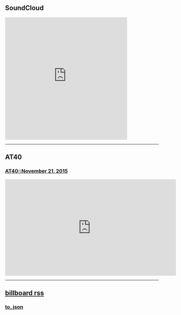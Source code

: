 ## SoundCloud
<iframe width="400" height="400" scrolling="no" frameborder="no" src="https://w.soundcloud.com/player/?url=https%3A//api.soundcloud.com/playlists/160649074&amp;auto_play=false&amp;hide_related=false&amp;show_comments=true&amp;show_user=true&amp;show_reposts=false&amp;visual=true"></iframe>

---

## AT40

### [AT40::November 21, 2015][20151121]
<iframe width="560" height="315" src="https://www.youtube.com/embed/videoseries?list=PLSRbdL3cNYaVIlndoyoceYWWfFrnr7ye4" frameborder="0" allowfullscreen></iframe>

---
## [billboard rss][billboard]
### [to_json](/billboard_rss_to_json)


[20151121]: http://www.at40.com/top-40/chart/38938
[billboard]: http://www.billboard.com/rss/charts/hot-100
